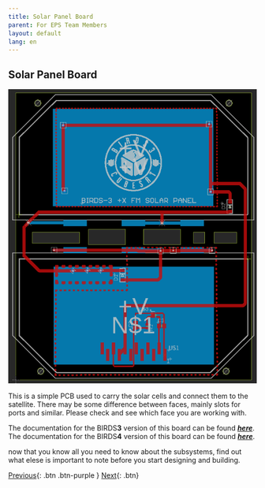```yaml
---
title: Solar Panel Board
parent: For EPS Team Members
layout: default
lang: en
---
```


## Solar Panel Board
![On Board Computer PCB](/assets/images/Solar-Board.png)

This is a simple PCB used to carry the solar cells and connect them to the satellite. There may be some difference between faces, mainly slots for ports and similar. Please check and see which face you are working with.

The documentation for the BIRDS**3** version of this board can be found [***here***](https://github.com/BIRDSOpenSource/BIRDS3-SolarPanel).
The documentation for the BIRDS**4** version of this board can be found [***here***](https://github.com/BIRDSOpenSource/BIRDS4-SolarPanel).

now that you know all you need to know about the subsystems, find out what elese is important to note before you start designing and building.

[Previous]({{site.url}}/overview/birds/rab-page){: .btn .btn-purple }
[Next]({{site.url}}/overview/before-you-start){: .btn}